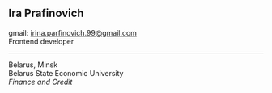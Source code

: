 ## Ira Prafinovich ##
gmail: irina.parfinovich.99@gmail.com\
Frontend developer
***
Belarus, Minsk\
Belarus State Economic University\
*Finance and Credit*

